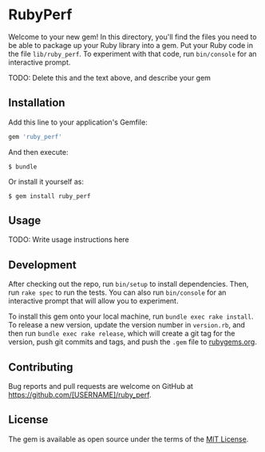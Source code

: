 # RubyPerf

Welcome to your new gem! In this directory, you'll find the files you need to be able to package up your Ruby library into a gem. Put your Ruby code in the file `lib/ruby_perf`. To experiment with that code, run `bin/console` for an interactive prompt.

TODO: Delete this and the text above, and describe your gem

## Installation

Add this line to your application's Gemfile:

```ruby
gem 'ruby_perf'
```

And then execute:

    $ bundle

Or install it yourself as:

    $ gem install ruby_perf

## Usage

TODO: Write usage instructions here

## Development

After checking out the repo, run `bin/setup` to install dependencies. Then, run `rake spec` to run the tests. You can also run `bin/console` for an interactive prompt that will allow you to experiment.

To install this gem onto your local machine, run `bundle exec rake install`. To release a new version, update the version number in `version.rb`, and then run `bundle exec rake release`, which will create a git tag for the version, push git commits and tags, and push the `.gem` file to [rubygems.org](https://rubygems.org).

## Contributing

Bug reports and pull requests are welcome on GitHub at https://github.com/[USERNAME]/ruby_perf.


## License

The gem is available as open source under the terms of the [MIT License](http://opensource.org/licenses/MIT).

